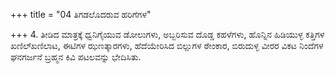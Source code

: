 +++
title = "04 ತಿಗಡಲೊದರುವ ಹರಿಗೆಗಳ"

+++
4. ತೀಡಿದ ಮಾತ್ರಕ್ಕೆ ಧ್ವನಿಗೈಯುವ ಡೋಲುಗಳು, ಅಬ್ಬರಿಸುವ ದೊಡ್ಡ ಕಹಳೆಗಳು, ಹೊನ್ನಿನ ಹಿಡಿಯುಳ್ಳ ಕತ್ತಿಗಳ ಖಣಿಲ್‍ಖಣಿಲಾಟ, ಈಟಿಗಳ ಝಣತ್ಕಾರಗಳು, ಹೆದೆಯೇರಿಸಿದ ಬಿಲ್ಲುಗಳ ಠೇಂಕಾರ, ಬಿರುದುಳ್ಳ ವೀರರ ವಿಕಟ ನಿಂದೆಗಳ ಘನಗರ್ಜನೆ ಬ್ರಹ್ಮನ ಕಿವಿ ಪಟಲವನ್ನು ಭೇದಿಸಿತು.